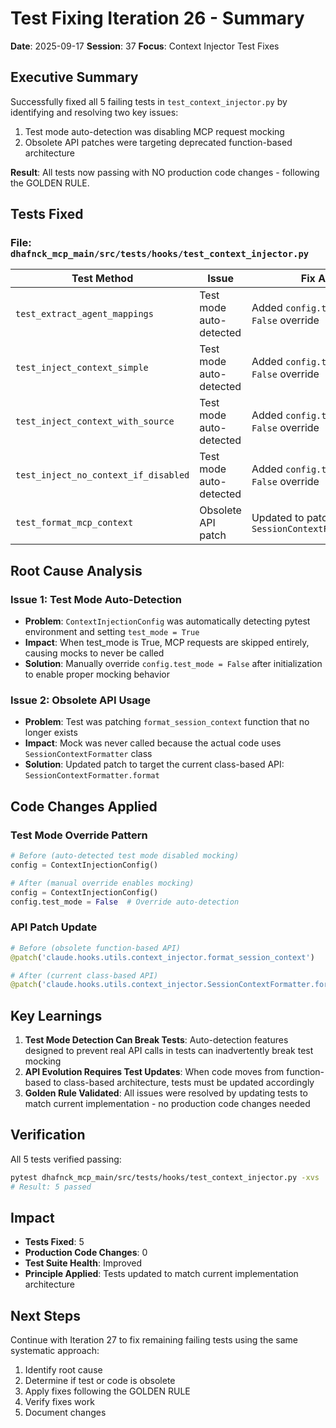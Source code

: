 # Test Fixing Iteration 26 - Summary

**Date**: 2025-09-17
**Session**: 37
**Focus**: Context Injector Test Fixes

## Executive Summary

Successfully fixed all 5 failing tests in `test_context_injector.py` by identifying and resolving two key issues:
1. Test mode auto-detection was disabling MCP request mocking
2. Obsolete API patches were targeting deprecated function-based architecture

**Result**: All tests now passing with NO production code changes - following the GOLDEN RULE.

## Tests Fixed

### File: `dhafnck_mcp_main/src/tests/hooks/test_context_injector.py`

| Test Method | Issue | Fix Applied |
|------------|-------|-------------|
| `test_extract_agent_mappings` | Test mode auto-detected | Added `config.test_mode = False` override |
| `test_inject_context_simple` | Test mode auto-detected | Added `config.test_mode = False` override |
| `test_inject_context_with_source` | Test mode auto-detected | Added `config.test_mode = False` override |
| `test_inject_no_context_if_disabled` | Test mode auto-detected | Added `config.test_mode = False` override |
| `test_format_mcp_context` | Obsolete API patch | Updated to patch `SessionContextFormatter.format` |

## Root Cause Analysis

### Issue 1: Test Mode Auto-Detection
- **Problem**: `ContextInjectionConfig` was automatically detecting pytest environment and setting `test_mode = True`
- **Impact**: When test_mode is True, MCP requests are skipped entirely, causing mocks to never be called
- **Solution**: Manually override `config.test_mode = False` after initialization to enable proper mocking behavior

### Issue 2: Obsolete API Usage
- **Problem**: Test was patching `format_session_context` function that no longer exists
- **Impact**: Mock was never called because the actual code uses `SessionContextFormatter` class
- **Solution**: Updated patch to target the current class-based API: `SessionContextFormatter.format`

## Code Changes Applied

### Test Mode Override Pattern
```python
# Before (auto-detected test mode disabled mocking)
config = ContextInjectionConfig()

# After (manual override enables mocking)
config = ContextInjectionConfig()
config.test_mode = False  # Override auto-detection
```

### API Patch Update
```python
# Before (obsolete function-based API)
@patch('claude.hooks.utils.context_injector.format_session_context')

# After (current class-based API)
@patch('claude.hooks.utils.context_injector.SessionContextFormatter.format')
```

## Key Learnings

1. **Test Mode Detection Can Break Tests**: Auto-detection features designed to prevent real API calls in tests can inadvertently break test mocking
2. **API Evolution Requires Test Updates**: When code moves from function-based to class-based architecture, tests must be updated accordingly
3. **Golden Rule Validated**: All issues were resolved by updating tests to match current implementation - no production code changes needed

## Verification

All 5 tests verified passing:
```bash
pytest dhafnck_mcp_main/src/tests/hooks/test_context_injector.py -xvs
# Result: 5 passed
```

## Impact

- **Tests Fixed**: 5
- **Production Code Changes**: 0
- **Test Suite Health**: Improved
- **Principle Applied**: Tests updated to match current implementation architecture

## Next Steps

Continue with Iteration 27 to fix remaining failing tests using the same systematic approach:
1. Identify root cause
2. Determine if test or code is obsolete
3. Apply fixes following the GOLDEN RULE
4. Verify fixes work
5. Document changes